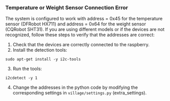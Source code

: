 ### Temperature or Weight Sensor Connection Error

The system is configured to work with address = 0x45 for the temperature sensor (DFRobot HX711) and address = 0x64 for the weight sensor (CQRobot SHT31). If you are using different models or if the devices are not recognized, follow these steps to verify that the addresses are correct:

1. Check that the devices are correctly connected to the raspberry.
2. Install the detection tools:
```
sudo apt-get install -y i2c-tools
```
3. Run the tools:
```
i2cdetect -y 1
```
4. Change the addresses in the python code by modifying the corresponding settings in
`village/settings.py` (extra_settings).


<br><br><br>
